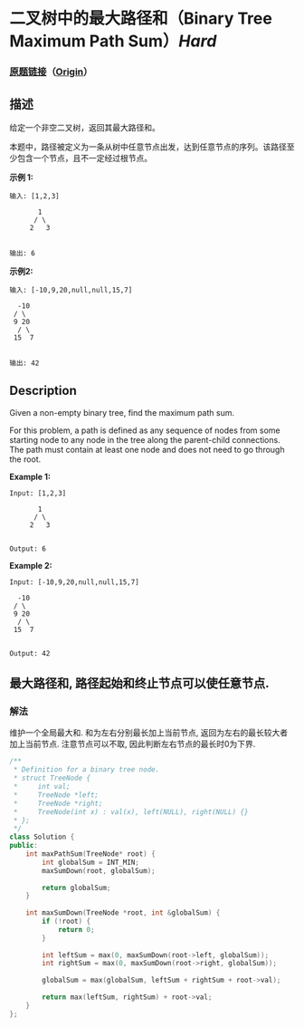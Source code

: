 # 二叉树中的最大路径和（Binary Tree Maximum Path Sum）*Hard*
### [原题链接](https://leetcode-cn.com/problems/binary-tree-maximum-path-sum)（[Origin](https://leetcode.com/problems/binary-tree-maximum-path-sum)）
## 描述
给定一个非空二叉树，返回其最大路径和。

本题中，路径被定义为一条从树中任意节点出发，达到任意节点的序列。该路径至少包含一个节点，且不一定经过根节点。

**示例 1:**
```
输入: [1,2,3]

       1
      / \
     2   3


输出: 6
```


**示例2:**
```
输入: [-10,9,20,null,null,15,7]

  -10
 / \
 9 20
  / \
 15  7


输出: 42
```

## Description
Given a non-empty binary tree, find the maximum path sum.

For this problem, a path is defined as any sequence of nodes from some starting node to any node in the tree along the parent-child connections. The path must contain at least one node and does not need to go through the root.

**Example 1:**
```
Input: [1,2,3]

       1
      / \
     2   3


Output: 6
```


**Example 2:**
```
Input: [-10,9,20,null,null,15,7]

  -10
 / \
 9 20
  / \
 15  7


Output: 42
```


## 最大路径和, 路径起始和终止节点可以使任意节点.
### 解法
维护一个全局最大和. 和为左右分别最长加上当前节点, 返回为左右的最长较大者加上当前节点. 注意节点可以不取, 因此判断左右节点的最长时0为下界.
```c++
/**
 * Definition for a binary tree node.
 * struct TreeNode {
 *     int val;
 *     TreeNode *left;
 *     TreeNode *right;
 *     TreeNode(int x) : val(x), left(NULL), right(NULL) {}
 * };
 */
class Solution {
public:
    int maxPathSum(TreeNode* root) {
        int globalSum = INT_MIN;
        maxSumDown(root, globalSum);
        
        return globalSum;
    }
    
    int maxSumDown(TreeNode *root, int &globalSum) {
        if (!root) {
            return 0;
        }
        
        int leftSum = max(0, maxSumDown(root->left, globalSum));
        int rightSum = max(0, maxSumDown(root->right, globalSum));
        
        globalSum = max(globalSum, leftSum + rightSum + root->val);
        
        return max(leftSum, rightSum) + root->val;
    }
};
```